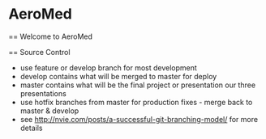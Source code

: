 AeroMed
=======

== Welcome to AeroMed
 
== Source Control
 
- use feature or develop branch for most development
- develop contains what will be merged to master for deploy
- master contains what will be the final project or presentation our three presentations
- use hotfix branches from master for production fixes - merge back to master & develop
- see http://nvie.com/posts/a-successful-git-branching-model/ for more details
